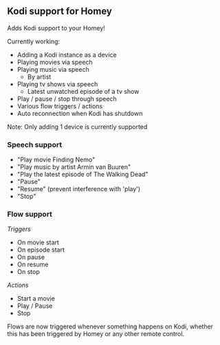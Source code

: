 ## Kodi support for Homey
Adds Kodi support to your Homey!

Currently working:
- Adding a Kodi instance as a device
- Playing movies via speech
- Playing music via speech
  - By artist
- Playing tv shows via speech
  - Latest unwatched episode of a tv show
- Play / pause / stop through speech
- Various flow triggers / actions
- Auto reconnection when Kodi has shutdown

Note: Only adding 1 device is currently supported

### Speech support
* "Play movie Finding Nemo"
* "Play music by artist Armin van Buuren"
* "Play the latest episode of The Walking Dead"
* "Pause"
* "Resume" (prevent interference with 'play')
* "Stop"

### Flow support
*Triggers*
* On movie start
* On episode start
* On pause  
* On resume 
* On stop 

*Actions*
* Start a movie
* Play / Pause
* Stop

Flows are now triggered whenever something happens on Kodi, whether this has been triggered by Homey or any other remote control.